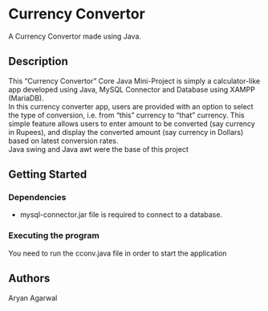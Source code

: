# Currency Convertor

A Currency Convertor made using Java.

## Description

This “Currency Convertor” Core Java Mini-Project is simply a calculator-like app developed using Java, MySQL Connector and Database using XAMPP (MariaDB). </br>
In this currency converter app, users are provided with an option to select the type of conversion, i.e. from “this” currency to “that” currency. This simple feature allows users to enter amount to be converted (say currency in Rupees), and display the converted amount (say currency in Dollars) based on latest conversion rates.<br>
Java swing and Java awt were the base of this project

## Getting Started

### Dependencies

*	mysql-connector.jar file is required to connect to a database.


### Executing the program

You need to run the cconv.java file in order to start the application


## Authors
Aryan Agarwal


